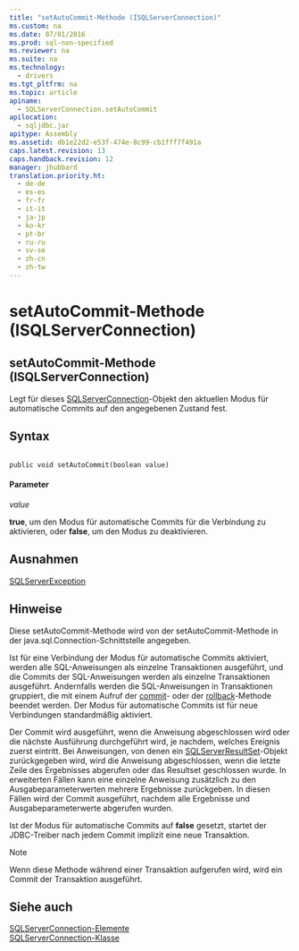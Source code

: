 ```yaml
---
title: "setAutoCommit-Methode (ISQLServerConnection)"
ms.custom: na
ms.date: 07/01/2016
ms.prod: sql-non-specified
ms.reviewer: na
ms.suite: na
ms.technology: 
  - drivers
ms.tgt_pltfrm: na
ms.topic: article
apiname: 
  - SQLServerConnection.setAutoCommit
apilocation: 
  - sqljdbc.jar
apitype: Assembly
ms.assetid: db1e22d2-e53f-474e-8c99-cb1fff7f491a
caps.latest.revision: 13
caps.handback.revision: 12
manager: jhubbard
translation.priority.ht: 
  - de-de
  - es-es
  - fr-fr
  - it-it
  - ja-jp
  - ko-kr
  - pt-br
  - ru-ru
  - sv-se
  - zh-cn
  - zh-tw
---
```

# setAutoCommit-Methode (ISQLServerConnection)
    
## setAutoCommit\-Methode \(ISQLServerConnection\)  
 Legt für dieses [SQLServerConnection](../content/SQLServerConnection-Class.md)\-Objekt den aktuellen Modus für automatische Commits auf den angegebenen Zustand fest.  
  
## Syntax  
  
```  
  
public void setAutoCommit(boolean value)  
```  
  
#### Parameter  
 *value*  
  
 **true**, um den Modus für automatische Commits für die Verbindung zu aktivieren, oder **false**, um den Modus zu deaktivieren.  
  
## Ausnahmen  
 [SQLServerException](../content/SQLServerException-Class.md)  
  
## Hinweise  
 Diese setAutoCommit\-Methode wird von der setAutoCommit\-Methode in der java.sql.Connection\-Schnittstelle angegeben.  
  
 Ist für eine Verbindung der Modus für automatische Commits aktiviert, werden alle SQL\-Anweisungen als einzelne Transaktionen ausgeführt, und die Commits der SQL\-Anweisungen werden als einzelne Transaktionen ausgeführt. Andernfalls werden die SQL\-Anweisungen in Transaktionen gruppiert, die mit einem Aufruf der [commit](../content/commit-Method--SQLServerConnection-.md)\- oder der [rollback](../content/rollback-Method--SQLServerConnection-.md)\-Methode beendet werden. Der Modus für automatische Commits ist für neue Verbindungen standardmäßig aktiviert.  
  
 Der Commit wird ausgeführt, wenn die Anweisung abgeschlossen wird oder die nächste Ausführung durchgeführt wird, je nachdem, welches Ereignis zuerst eintritt. Bei Anweisungen, von denen ein [SQLServerResultSet](../content/SQLServerResultSet-Class.md)\-Objekt zurückgegeben wird, wird die Anweisung abgeschlossen, wenn die letzte Zeile des Ergebnisses abgerufen oder das Resultset geschlossen wurde. In erweiterten Fällen kann eine einzelne Anweisung zusätzlich zu den Ausgabeparameterwerten mehrere Ergebnisse zurückgeben. In diesen Fällen wird der Commit ausgeführt, nachdem alle Ergebnisse und Ausgabeparameterwerte abgerufen wurden.  
  
 Ist der Modus für automatische Commits auf **false** gesetzt, startet der JDBC\-Treiber nach jedem Commit implizit eine neue Transaktion.  
  
> [!NOTE]  
>  Wenn diese Methode während einer Transaktion aufgerufen wird, wird ein Commit der Transaktion ausgeführt.  
  
## Siehe auch  
 [SQLServerConnection-Elemente](../content/SQLServerConnection-Members.md)   
 [SQLServerConnection-Klasse](../content/SQLServerConnection-Class.md)  
  
  
